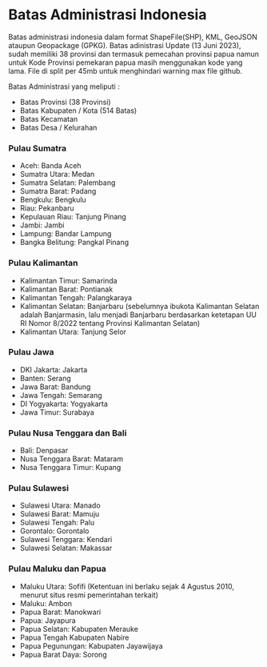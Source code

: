 # Batas Administrasi Indonesia 
Batas administrasi indonesia dalam format ShapeFile(SHP), KML, GeoJSON ataupun Geopackage (GPKG).
Batas adinistrasi Update (13 Juni 2023), sudah memiliki 38 provinsi dan termasuk pemecahan provinsi papua namun untuk Kode Provinsi pemekaran papua masih menggunakan kode yang lama.
File di split per 45mb untuk menghindari warning max file github.

Batas Administrasi yang meliputi :
- Batas Provinsi (38 Provinsi)
- Batas Kabupaten / Kota (514 Batas)
- Batas Kecamatan
- Batas Desa / Kelurahan

### Pulau Sumatra
- Aceh: Banda Aceh
- Sumatra Utara: Medan
- Sumatra Selatan: Palembang
- Sumatra Barat: Padang
- Bengkulu: Bengkulu
- Riau: Pekanbaru
- Kepulauan Riau: Tanjung Pinang
- Jambi: Jambi
- Lampung: Bandar Lampung
- Bangka Belitung: Pangkal Pinang

### Pulau Kalimantan
- Kalimantan Timur: Samarinda
- Kalimantan Barat: Pontianak
- Kalimantan Tengah: Palangkaraya
- Kalimantan Selatan: Banjarbaru (sebelumnya ibukota Kalimantan Selatan adalah Banjarmasin, lalu menjadi Banjarbaru berdasarkan ketetapan UU RI Nomor 8/2022 tentang Provinsi Kalimantan Selatan)
- Kalimantan Utara: Tanjung Selor

### Pulau Jawa
- DKI Jakarta: Jakarta
- Banten: Serang
- Jawa Barat: Bandung
- Jawa Tengah: Semarang
- DI Yogyakarta: Yogyakarta
- Jawa Timur: Surabaya

### Pulau Nusa Tenggara dan Bali
- Bali: Denpasar
- Nusa Tenggara Barat: Mataram
- Nusa Tenggara Timur: Kupang

### Pulau Sulawesi
- Sulawesi Utara: Manado
- Sulawesi Barat: Mamuju
- Sulawesi Tengah: Palu
- Gorontalo: Gorontalo
- Sulawesi Tenggara: Kendari
- Sulawesi Selatan: Makassar

### Pulau Maluku dan Papua
- Maluku Utara: Sofifi (Ketentuan ini berlaku sejak 4 Agustus 2010, menurut situs resmi pemerintahan terkait)
- Maluku: Ambon
- Papua Barat: Manokwari
- Papua: Jayapura
- Papua Selatan: Kabupaten Merauke
- Papua Tengah Kabupaten Nabire
- Papua Pegunungan: Kabupaten Jayawijaya
- Papua Barat Daya: Sorong
